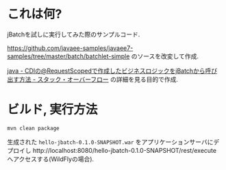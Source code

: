 # これは何?

jBatchを試しに実行してみた際のサンプルコード.

https://github.com/javaee-samples/javaee7-samples/tree/master/batch/batchlet-simple
のソースを改変して作成.

[java - CDIの@RequestScopedで作成したビジネスロジックをjBatchから呼び出す方法 - スタック・オーバーフロー](https://ja.stackoverflow.com/q/34920/2808) の詳細を見る目的で作成.

# ビルド, 実行方法

    mvn clean package


生成された `hello-jbatch-0.1.0-SNAPSHOT.war` をアプリケーションサーバにデプロイし
http://localhost:8080/hello-jbatch-0.1.0-SNAPSHOT/rest/execute
へアクセスする(WildFlyの場合).
